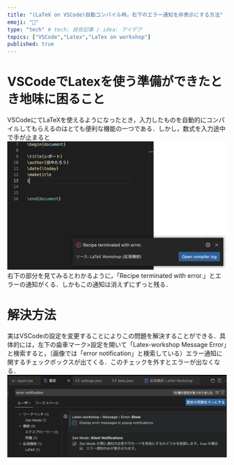 ```yaml
---
title: "(LaTeX on VSCode)自動コンパイル時，右下のエラー通知を非表示にする方法"
emoji: "🐡"
type: "tech" # tech: 技術記事 / idea: アイデア
topics: ["VSCode","Latex","LaTex on workshop"]
published: true
---
```

# VSCodeでLatexを使う準備ができたとき地味に困ること
VSCodeにてLaTeXを使えるようになったとき，入力したものを自動的にコンパイルしてもらえるのはとても便利な機能の一つである．しかし，数式を入力途中で手が止まると
![](/images/screenshot1.png)
右下の部分を見てみるとわかるように，「Recipe terminated with error.」とエラーの通知がくる．しかもこの通知は消えずにずっと残る．

# 解決方法
実はVSCodeの設定を変更することによりこの問題を解決することができる．具体的には，左下の歯車マーク>設定を開いて「Latex-workshop Message Error」と検索すると，（画像では「error notification」と検索している）エラー通知に関するチェックボックスが出てくる．このチェックを外すとエラーが出なくなる．
![](/images/screenshot2.png)